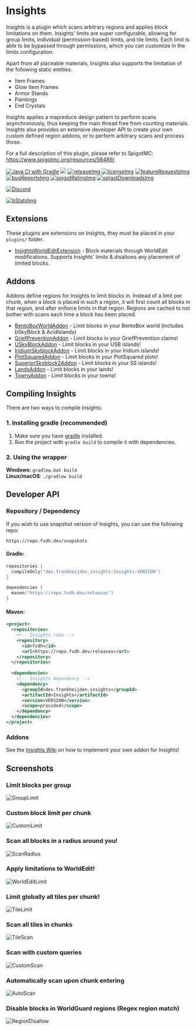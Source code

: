 <!-- Variables (this block will not be visible in the readme -->
[spigot]: https://www.spigotmc.org/resources/56489/
[spigotRatingImg]: https://img.shields.io/badge/dynamic/json.svg?color=brightgreen&label=rating&query=%24.rating.average&suffix=%20%2F%205&url=https%3A%2F%2Fapi.spiget.org%2Fv2%2Fresources%2F56489
[spigotDownloadsImg]: https://img.shields.io/badge/dynamic/json.svg?color=brightgreen&label=downloads%20%28spigotmc.org%29&query=%24.downloads&url=https%3A%2F%2Fapi.spiget.org%2Fv2%2Fresources%2F56489
[issues]: https://github.com/FrankHeijden/Insights/issues
[wiki]: https://github.com/FrankHeijden/Insights/wiki
[release]: https://github.com/FrankHeijden/Insights/releases/latest
[releaseImg]: https://img.shields.io/github/release/FrankHeijden/Insights.svg?label=github%20release
[license]: https://github.com/FrankHeijden/Insights/blob/master/LICENSE
[licenseImg]: https://img.shields.io/github/license/FrankHeijden/Insights.svg
[bugReports]: https://github.com/FrankHeijden/Insights/issues?q=is%3Aissue+is%3Aopen+label%3Abug
[bugReportsImg]: https://img.shields.io/github/issues/FrankHeijden/Insights/bug.svg?label=bug%20reports
[reportBug]: https://github.com/FrankHeijden/Insights/issues/new?labels=bug&template=bug.md
[featureRequests]: https://github.com/FrankHeijden/Insights/issues?q=is%3Aissue+is%3Aopen+label%3Aenhancement
[featureRequestsImg]: https://img.shields.io/github/issues/FrankHeijden/Insights/enhancement.svg?label=feature%20requests&color=informational
[requestFeature]: https://github.com/FrankHeijden/Insights/issues/new?labels=enhancement&template=feature.md
[config]: https://github.com/FrankHeijden/Insights/blob/master/resources/config.yml
[gradleInstall]: https://gradle.org/install/
[bStatsImg]: https://bstats.org/signatures/bukkit/Insights.svg
[bStats]: https://bstats.org/plugin/bukkit/Insights/7272
<!-- End of variables block -->

# Insights
Insights is a plugin which scans arbitrary regions and applies block limitations on them. 
Insights' limits are super configurable, allowing for group limits, individual (permission-based) limits, and tile limits.
Each limit is able to be bypassed through permissions, which you can customize in the limits configuration.

Apart from all placeable materials, Insights also supports the limitation of the following static entities:
* Item Frames
* Glow Item Frames
* Armor Stands
* Paintings
* End Crystals

Insights applies a mapreduce design pattern to perform scans asynchronously,
thus keeping the main thread free from counting materials.
Insights also provides an extensive developer API to create your own custom defined region addons,
or to perform arbitrary scans and process those.

For a full description of this plugin, please refer to SpigotMC: https://www.spigotmc.org/resources/56489/

[![Java CI with Gradle](https://github.com/FrankHeijden/Insights/workflows/Java%20CI%20with%20Gradle/badge.svg?branch=master)](https://github.com/FrankHeijden/Insights/actions)
[![](https://jitpack.io/v/FrankHeijden/Insights.svg)](https://jitpack.io/#FrankHeijden/Insights)
[![releaseImg]][release]
[![licenseImg]][license]
[![featureRequestsImg]][featureRequests]
[![bugReportsImg]][bugReports]
[![spigotRatingImg]][spigot]
[![spigotDownloadsImg]][spigot]

[![Discord](https://img.shields.io/discord/580773821745725452.svg?label=&logo=discord&logoColor=ffffff&color=7389D8&labelColor=6A7EC2)](https://discord.gg/WJGvzue)

[![bStatsImg]][bStats]

## Extensions
These plugins are extensions on Insights, they must be placed in your `plugins/` folder.
* [InsightsWorldEditExtension](https://github.com/InsightsPlugin/InsightsWorldEditExtension) - Block materials through WorldEdit modifications.
  Supports Insights' limits & disallows any placement of limited blocks.

## Addons
Addons define regions for Insights to limit blocks in.
Instead of a limit per chunk, when a block is placed in such a region, it will first count all blocks in that region, and after enforce limits in that region.
Regions are cached to not bother with scans each time a block has been placed.
* [BentoBoxWorldAddon](https://github.com/InsightsPlugin/BentoBoxAddon/releases) - Limit blocks in your BentoBox world (includes bSkyBlock & AcidIslands)
* [GriefPreventionAddon](https://github.com/InsightsPlugin/GriefPreventionAddon/releases) - Limit blocks in your GriefPrevention claims!
* [USkyBlockAddon](https://github.com/InsightsPlugin/USkyBlockAddon/releases) - Limit blocks in your USB islands!
* [IridiumSkyblockAddon](https://github.com/InsightsPlugin/IridiumSkyblockAddon/releases) - Limit blocks in your Iridium islands!
* [PlotSquaredAddon](https://github.com/InsightsPlugin/PlotSquaredAddon/releases) - Limit blocks in your PlotSquared plots!
* [SuperiorSkyblock2Addon](https://github.com/InsightsPlugin/SuperiorSkyblock2Addon/releases) - Limit blocks in your SS islands!
* [LandsAddon](https://github.com/InsightsPlugin/LandsAddon/releases) - Limit blocks in your lands!
* [TownyAddon](https://github.com/InsightsPlugin/TownyAddon/releases) - Limit blocks in your towns!

## Compiling Insights
There are two ways to compile Insights:
### 1. Installing gradle (recommended)
1. Make sure you have [gradle][gradleInstall] installed.
2. Run the project with `gradle build` to compile it with dependencies.
### 2. Using the wrapper
**Windows**: `gradlew.bat build`
<br>
**Linux/macOS**: `./gradlew build`

## Developer API
### Repository / Dependency
If you wish to use snapshot version of Insights, you can use the following repo:
```
https://repo.fvdh.dev/snapshots
```

#### Gradle:
```kotlin
repositories {
  compileOnly("dev.frankheijden.insights:Insights:VERSION")
}

dependencies {
  maven("https://repo.fvdh.dev/releases")
}
```

#### Maven:
```xml
<project>
  <repositories>
    <!-- Insights repo -->
    <repository>
      <id>fvdh</id>
      <url>https://repo.fvdh.dev/releases</url>
    </repository>
  </repositories>
  
  <dependencies>
    <!-- Insights dependency -->
    <dependency>
      <groupId>dev.frankheijden.insights</groupId>
      <artifactId>Insights</artifactId>
      <version>VERSION</version>
      <scope>provided</scope>
    </dependency>
  </dependencies>
</project>
```

### Addons
See the [Insights Wiki](https://github.com/InsightsPlugin/Insights/wiki/Addon-API) on how to implement your own addon for Insights!

## Screenshots
### Limit blocks per group
![GroupLimit](screenshots/GroupLimit.png)
### Custom block limit per chunk
![CustomLimit](screenshots/CustomLimit.png)
### Scan all blocks in a radius around you!
![ScanRadius](screenshots/ScanRadius.png)
### Apply limitations to WorldEdit!
![WorldEditLimit](screenshots/WorldEditLimit.png)
### Limit globally all tiles per chunk!
![TileLimit](screenshots/TileLimit.png)
### Scan all tiles in chunks
![TileScan](screenshots/TileScan.png)
### Scan with custom queries
![CustomScan](screenshots/CustomScan.png)
### Automatically scan upon chunk entering
![AutoScan](screenshots/AutoScan.png)
### Disable blocks in WorldGuard regions (Regex region match)
![RegionDisallow](screenshots/RegionDisallow.png)
